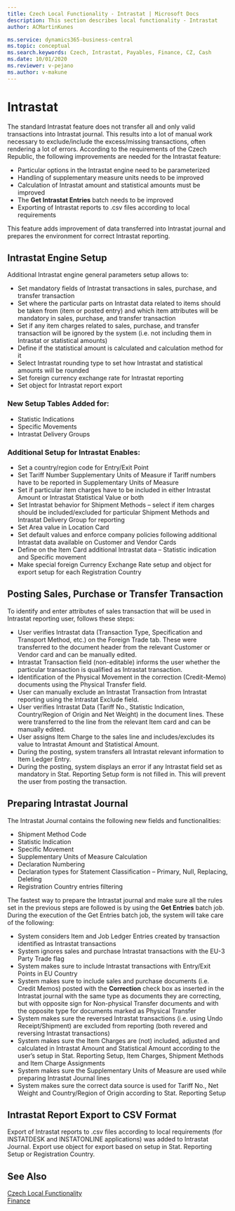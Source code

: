 ```yaml
---
title: Czech Local Functionality - Intrastat | Microsoft Docs
description: This section describes local functionality - Intrastat
author: ACMartinKunes

ms.service: dynamics365-business-central
ms.topic: conceptual
ms.search.keywords: Czech, Intrastat, Payables, Finance, CZ, Cash
ms.date: 10/01/2020
ms.reviewer: v-pejano
ms.author: v-makune
---
```


# Intrastat

The standard Intrastat feature does not transfer all and only valid transactions into Intrastat journal. This results into a lot of manual work necessary to exclude/include the excess/missing transactions, often rendering a lot of errors. According to the requirements of the Czech Republic, the following improvements are needed for the Intrastat feature:

- Particular options in the Intrastat engine need to be parameterized
- Handling of supplementary measure units needs to be improved
- Calculation of Intrastat amount and statistical amounts must be improved
- The **Get Intrastat Entries** batch needs to be improved
- Exporting of Intrastat reports to .csv files according to local requirements

This feature adds improvement of data transferred into Intrastat journal and prepares the environment for correct Intrastat reporting.

## Intrastat Engine Setup

Additional Intrastat engine general parameters setup allows to:

- Set mandatory fields of Intrastat transactions in sales, purchase, and transfer transaction
- Set where the particular parts on Intrastat data related to items should be taken from (item or posted entry) and which item attributes will be mandatory in sales, purchase, and transfer transaction
- Set if any item charges related to sales, purchase, and transfer transaction will be ignored by the system (i.e. not including them in Intrastat or statistical amounts)
- Define if the statistical amount is calculated and calculation method for it
- Select Intrastat rounding type to set how Intrastat and statistical amounts will be rounded
- Set foreign currency exchange rate for Intrastat reporting
- Set object for Intrastat report export

### New Setup Tables Added for:

- Statistic Indications
- Specific Movements
- Intrastat Delivery Groups

### Additional Setup for Intrastat Enables:

- Set a country/region code for Entry/Exit Point
- Set Tariff Number Supplementary Units of Measure if Tariff numbers have to be reported in Supplementary Units of Measure
- Set if particular item charges have to be included in either Intrastat Amount or Intrastat Statistical Value or both
- Set Intrastat behavior for Shipment Methods – select if item charges should be included/excluded for particular Shipment Methods and Intrastat Delivery Group for reporting
- Set Area value in Location Card
- Set default values and enforce company policies following additional Intrastat data available on Customer and Vendor Cards
- Define on the Item Card additional Intrastat data – Statistic indication and Specific movement
- Make special foreign Currency Exchange Rate setup and object for export setup for each Registration Country

## Posting Sales, Purchase or Transfer Transaction

To identify and enter attributes of sales transaction that will be used in Intrastat reporting user, follows these steps:

- User verifies Intrastat data (Transaction Type, Specification and Transport Method, etc.) on the Foreign Trade tab. These were transferred to the document header from the relevant Customer or Vendor card and can be manually edited.
- Intrastat Transaction field (non-editable) informs the user whether the particular transaction is qualified as Intrastat transaction.
- Identification of the Physical Movement in the correction (Credit-Memo) documents using the Physical Transfer field.
- User can manually exclude an Intrastat Transaction from Intrastat reporting using the Intrastat Exclude field.
- User verifies Intrastat Data (Tariff No., Statistic Indication, Country/Region of Origin and Net Weight) in the document lines. These were transferred to the line from the relevant Item card and can be manually edited.
- User assigns Item Charge to the sales line and includes/excludes its value to Intrastat Amount and Statistical Amount.
- During the posting, system transfers all Intrastat relevant information to Item Ledger Entry.
- During the posting, system displays an error if any Intrastat field set as mandatory in Stat. Reporting Setup form is not filled in. This will prevent the user from posting the transaction.

## Preparing Intrastat Journal

The Intrastat Journal contains the following new fields and functionalities:

- Shipment Method Code
- Statistic Indication
- Specific Movement
- Supplementary Units of Measure Calculation
- Declaration Numbering
- Declaration types for Statement Classification – Primary, Null, Replacing, Deleting
- Registration Country entries filtering

The fastest way to prepare the Intrastat journal and make sure all the rules set in the previous steps are followed is by using the **Get Entries** batch job. During the execution of the Get Entries batch job, the system will take care of the following:

- System considers Item and Job Ledger Entries created by transaction identified as Intrastat transactions
- System ignores sales and purchase Intrastat transactions with the EU-3 Party Trade flag
- System makes sure to include Intrastat transactions with Entry/Exit Points in EU Country
- System makes sure to include sales and purchase documents (i.e. Credit Memos) posted with the **Correction** check box as inserted in the Intrastat journal with the same type as documents they are correcting, but with opposite sign for Non-physical Transfer documents and with the opposite type for documents marked as Physical Transfer
- System makes sure the reversed Intrastat transactions (i.e. using Undo Receipt/Shipment) are excluded from reporting (both revered and reversing Intrastat transactions)
- System makes sure the Item Charges are (not) included, adjusted and calculated in Intrastat Amount and Statistical Amount according to the user’s setup in Stat. Reporting Setup, Item Charges, Shipment Methods and Item Charge Assignments
- System makes sure the Supplementary Units of Measure are used while preparing Intrastat Journal lines
- System makes sure the correct data source is used for Tariff No., Net Weight and Country/Region of Origin according to Stat. Reporting Setup

## Intrastat Report Export to CSV Format

Export of Intrastat reports to .csv files according to local requirements (for INSTATDESK and INSTATONLINE applications) was added to Intrastat Journal.
Export use object for export based on setup in Stat. Reporting Setup or Registration Country.

## See Also
[Czech Local Functionality](czech-local-functionality.md)  
[Finance](finance.md)
